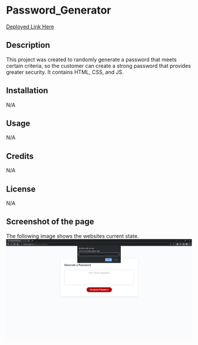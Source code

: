 # Password_Generator
[Deployed Link Here](https://donflores.github.io/Password_Generator/)

## Description

This project was created to randomly generate a password that meets certain criteria, so the customer can create a strong password that provides greater security. It contains HTML, CSS, and JS.

## Installation

N/A

## Usage

N/A

## Credits

N/A

## License

N/A

## Screenshot of the page

The following image shows the websites current state.
![Website fully functional.](./assets/images/password-gen.png)